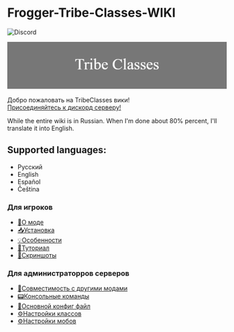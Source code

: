 # Frogger-Tribe-Classes-WIKI
![Discord](https://img.shields.io/discord/981889916080381992?label=Discord&style=plastic)

![Tribe Classes](images/Tribe_Classes.png)

Добро пожаловать на TribeClasses вики! <br>
[Присоединяйтесь к дискорд серверу!](https://discord.gg/K7PXvZ8rnN)

While the entire wiki is in Russian. When I'm done about 80% percent, I'll translate it into English.
## Supported languages:
  * Русский
  * English
  * Español
  * Čeština


### Для игроков 
* [📃О моде](https://github.com/FroggerHH/DungeonClases-WIKI/blob/main/About%20Frogger-Tribe-Classes.md#о-моде) 
* [📥Установка](https://github.com/FroggerHH/Frogger-Tribe-Classes-WIKI/blob/main/Installation.md#установка) 
* [💡Особенности](https://github.com/FroggerHH/Frogger-Tribe-Classes-WIKI/blob/main/Features.md#особенности)
* [🤝Туториал](https://github.com/FroggerHH/Frogger-Tribe-Classes-WIKI/blob/main/Tutorial.md#туториал)
* [📰Скриншоты](https://github.com/FroggerHH/Frogger-Tribe-Classes-WIKI/blob/main/Screenshots.md#скриншоты)

### Для администраторров серверов
* [🔧Совместимость с другими модами](https://github.com/FroggerHH/Frogger-Tribe-Classes-WIKI/blob/main/Compatibility.md#совместимость-с-другими-модами)
* [📟Консольные команды](https://github.com/FroggerHH/Frogger-Tribe-Classes-WIKI/blob/main/TerminalCommands.md#консольные-команды)
* [📒Основной конфиг файл](https://github.com/FroggerHH/Frogger-Tribe-Classes-WIKI/blob/main/MainConfig.md#основной-конфиг-файл) 
* [⚙️Настройки классов](https://github.com/FroggerHH/Frogger-Tribe-Classes-WIKI/blob/main/LevelTree.md#настройки-классов) 
* [⚙️Настройки мобов](https://github.com/FroggerHH/Frogger-Tribe-Classes-WIKI/blob/main/MonstersSettings.md#настройки-мобов) 
